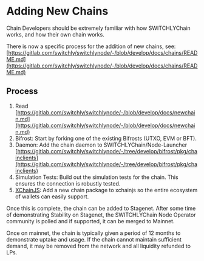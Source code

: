 # Adding New Chains

Chain Developers should be extremely familiar with how SWITCHLYChain works, and how their own chain works.

There is now a specific process for the addition of new chains, see: [https://gitlab.com/switchly/switchlynode/-/blob/develop/docs/chains/README.md](https://gitlab.com/switchly/switchlynode/-/blob/develop/docs/chains/README.md)

## Process

1. Read [https://gitlab.com/switchly/switchlynode/-/blob/develop/docs/newchain.md](https://gitlab.com/switchly/switchlynode/-/blob/develop/docs/newchain.md)
2. Bifrost: Start by forking one of the existing Bifrosts (UTXO, EVM or BFT).
3. Daemon: Add the chain daemon to SWITCHLYChain/Node-Launcher [https://gitlab.com/switchly/switchlynode/-/tree/develop/bifrost/pkg/chainclients](https://gitlab.com/switchly/switchlynode/-/tree/develop/bifrost/pkg/chainclients)
4. Simulation Tests: Build out the simulation tests for the chain. This ensures the connection is robustly tested.
5. [XChainJS](https://github.com/xchainjs/xchainjs-lib): Add a new chain package to xchainjs so the entire ecosystem of wallets can easily support.

Once this is complete, the chain can be added to Stagenet. After some time of demonstrating Stability on Stagenet, the SWITCHLYChain Node Operator community is polled and if supported, it can be merged to Mainnet.

Once on mainnet, the chain is typically given a period of 12 months to demonstrate uptake and usage. If the chain cannot maintain sufficient demand, it may be removed from the network and all liquidity refunded to LPs.
